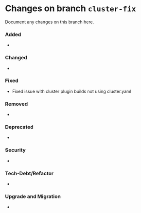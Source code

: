 # Changes on branch `cluster-fix`
Document any changes on this branch here.
### Added
- 

### Changed
- 

### Fixed
- Fixed issue with cluster plugin builds not using cluster.yaml

### Removed
- 

### Deprecated
- 

### Security
- 

### Tech-Debt/Refactor
- 

### Upgrade and Migration
- 
